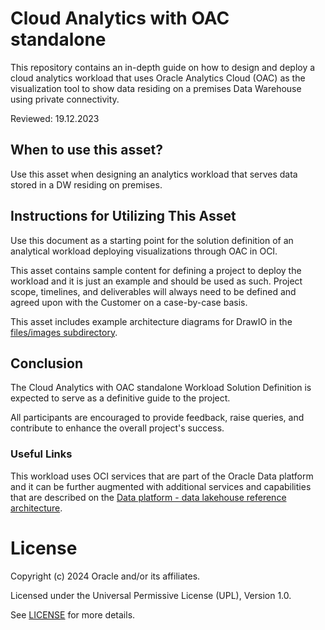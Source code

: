 # Cloud Analytics with OAC standalone

This repository contains an in-depth guide on how to design and deploy a cloud analytics workload that uses Oracle Analytics Cloud (OAC) as the visualization tool to show data residing on a premises Data Warehouse using private connectivity.

Reviewed: 19.12.2023

## When to use this asset?

Use this asset when designing an analytics workload that serves data stored in a DW residing on premises. 

## Instructions for Utilizing This Asset

Use this document as a starting point for the solution definition of an analytical workload deploying visualizations through OAC in OCI. 

This asset contains sample content for defining a project to deploy the workload and it is just an example and should be used as such. Project scope, timelines, and deliverables will always need to be defined and agreed upon with the Customer on a case-by-case basis.

This asset includes example architecture diagrams for DrawIO in the [files/images subdirectory](files/images).

## Conclusion
The Cloud Analytics with OAC standalone Workload Solution Definition is expected to serve as a definitive guide to the project. 

All participants are encouraged to provide feedback, raise queries, and contribute to enhance the overall project's success.

### Useful Links
This workload uses OCI services that are part of the Oracle Data platform and it can be further augmented with additional services and capabilities that are described on the [Data platform - data lakehouse reference architecture](https://docs.oracle.com/en/solutions/data-platform-lakehouse/index.html#GUID-A328ACEF-30B8-4595-B86F-F27B512744DF).

# License

Copyright (c) 2024 Oracle and/or its affiliates.

Licensed under the Universal Permissive License (UPL), Version 1.0.

See [LICENSE](https://github.com/oracle-devrel/technology-engineering/blob/main/LICENSE) for more details.
